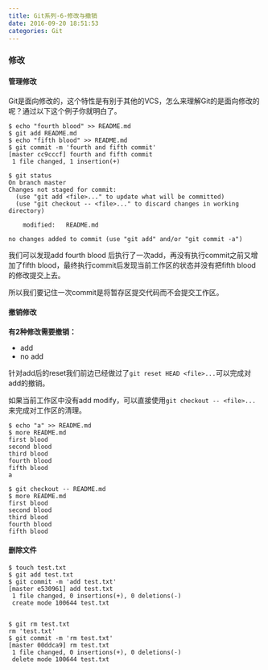 ```yaml
---
title: Git系列-6-修改与撤销
date: 2016-09-20 18:51:53
categories: Git
---
```

### 修改

#### 管理修改
Git是面向修改的，这个特性是有别于其他的VCS，怎么来理解Git的是面向修改的呢？通过以下这个例子你就明白了。
<!--more-->
```
$ echo "fourth blood" >> README.md
$ git add README.md
$ echo "fifth blood" >> README.md
$ git commit -m 'fourth and fifth commit'
[master cc9cccf] fourth and fifth commit
 1 file changed, 1 insertion(+)

$ git status
On branch master
Changes not staged for commit:
  (use "git add <file>..." to update what will be committed)
  (use "git checkout -- <file>..." to discard changes in working directory)

    modified:   README.md

no changes added to commit (use "git add" and/or "git commit -a")
```

我们可以发现add fourth blood 后执行了一次add，再没有执行commit之前又增加了fifth blood，最终执行commit后发现当前工作区的状态并没有把fifth blood 的修改提交上去。

所以我们要记住一次commit是将暂存区提交代码而不会提交工作区。

#### 撤销修改

**有2种修改需要撤销：**

- add
- no add

针对add后的reset我们前边已经做过了`git reset HEAD <file>...`可以完成对add的撤销。

如果当前工作区中没有add modify，可以直接使用`git checkout -- <file>...`来完成对工作区的清理。

```
$ echo "a" >> README.md
$ more README.md
first blood
second blood
third blood
fourth blood
fifth blood
a

$ git checkout -- README.md
$ more README.md
first blood
second blood
third blood
fourth blood
fifth blood
```

#### 删除文件
```
$ touch test.txt
$ git add test.txt
$ git commit -m 'add test.txt'
[master e530961] add test.txt
 1 file changed, 0 insertions(+), 0 deletions(-)
 create mode 100644 test.txt


$ git rm test.txt
rm 'test.txt'
$ git commit -m 'rm test.txt'
[master 00ddca9] rm test.txt
 1 file changed, 0 insertions(+), 0 deletions(-)
 delete mode 100644 test.txt
```
